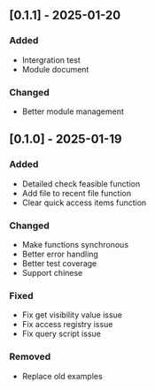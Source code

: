## [0.1.1] - 2025-01-20

### Added

- Intergration test
- Module document

### Changed

- Better module management


## [0.1.0] - 2025-01-19

### Added

- Detailed check feasible function
- Add file to recent file function
- Clear quick access items function

### Changed

- Make functions synchronous
- Better error handling
- Better test coverage
- Support chinese


### Fixed

- Fix get visibility value issue
- Fix access registry issue
- Fix query script issue

### Removed

- Replace old examples

